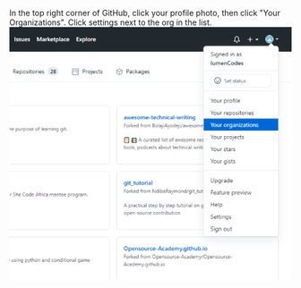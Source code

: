 In the top right corner of GitHub, click your profile photo, then click "Your Organizations".
Click settings next to the org in the list.
 ![organization icons](assets\images\help\profile\Github_orgs.png)
